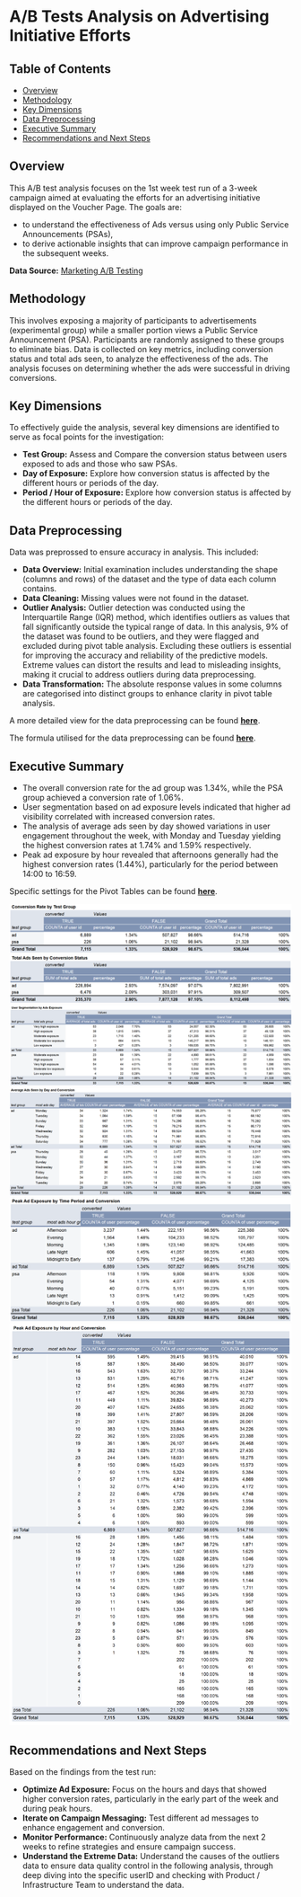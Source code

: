 # A/B Tests Analysis on Advertising Initiative Efforts

## Table of Contents
- [Overview](#background-and-overview)
- [Methodology](#methodology)
- [Key Dimensions](#key-dimensions)
- [Data Preprocessing](#data-preprocessing)
- [Executive Summary](#executive-summary)
- [Recommendations and Next Steps](#recommendations-and-next-steps)

## Overview
This A/B test analysis focuses on the 1st week test run of a 3-week campaign aimed at evaluating the efforts for an advertising initiative displayed on the Voucher Page. The goals are:
- to understand the effectiveness of Ads versus using only Public Service Announcements (PSAs),
- to derive actionable insights that can improve campaign performance in the subsequent weeks.

**Data Source:** [Marketing A/B Testing](https://www.kaggle.com/datasets/faviovaz/marketing-ab-testing/)

## Methodology
This involves exposing a majority of participants to advertisements (experimental group) while a smaller portion views a Public Service Announcement (PSA). Participants are randomly assigned to these groups to eliminate bias. Data is collected on key metrics, including conversion status and total ads seen, to analyze the effectiveness of the ads. The analysis focuses on determining whether the ads were successful in driving conversions.

## Key Dimensions
To effectively guide the analysis, several key dimensions are identified to serve as focal points for the investigation:
  - **Test Group:** Assess and Compare the conversion status between users exposed to ads and those who saw PSAs.
  - **Day of Exposure:** Explore how conversion status is affected by the different hours or periods of the day.
  - **Period / Hour of Exposure:** Explore how conversion status is affected by the different hours or periods of the day.

## Data Preprocessing
Data was preprossed to ensure accuracy in analysis. This included:
- **Data Overview:** Initial examination includes understanding the shape (columns and rows) of the dataset and the type of data each column contains.
- **Data Cleaning:** Missing values were not found in the dataset.
- **Outlier Analysis:**
    Outlier detection was conducted using the Interquartile Range (IQR) method, which identifies outliers as values that fall significantly outside the typical range of data. In this analysis, 9% of the dataset was found to be outliers, and they were flagged and excluded during pivot table analysis.
    Excluding these outliers is essential for improving the accuracy and reliability of the predictive models. Extreme values can distort the results and lead to misleading insights, making it crucial to address outliers during data preprocessing.
- **Data Transformation:** The absolute response values in some columns are categorised into distinct groups to enhance clarity in pivot table analysis.

A more detailed view for the data preprocessing can be found **[here](data_preprocessing.pdf)**.

The formula utilised for the data preprocessing can be found **[here](https://docs.google.com/spreadsheets/d/10EKa4jigr4YUEAnRDDUbmvarAkz7Dtr-hLGcdjvkYIs/edit?usp=sharing)**.

## Executive Summary
- The overall conversion rate for the ad group was 1.34%, while the PSA group achieved a conversion rate of 1.06%.
- User segmentation based on ad exposure levels indicated that higher ad visibility correlated with increased conversion rates.
- The analysis of average ads seen by day showed variations in user engagement throughout the week, with Monday and Tuesday yielding the highest conversion rates at 1.74% and 1.59% respectively.
- Peak ad exposure by hour revealed that afternoons generally had the highest conversion rates (1.44%), particularly for the period between 14:00 to 16:59.

Specific settings for the Pivot Tables can be found **[here](https://docs.google.com/spreadsheets/d/10EKa4jigr4YUEAnRDDUbmvarAkz7Dtr-hLGcdjvkYIs/edit?usp=sharing)**.

![Conversion Rate by Test Group](./tables/Conversion_Rate_by_Test_Group.png)
![Total Ads Seen by Conversion Status](./tables/Total_Ads_Seen_by_Conversion_Status.png)
![User Segmentation by Ads Exposure](./tables/User_Segmentation_by_Ads_Exposure.png)
![Average Ads Seen by Day and Conversion](./tables/Average_Ads_Seen_by_Day_and_Conversion.png)
![Peak Ad Exposure by Time Period and Conversion](./tables/Peak_Ad_Exposure_by_Time_Period_and_Conversion.png)
![Peak Ad Exposure by Hour and Conversion](./tables/Peak_Ad_Exposure_by_Hour_and_Conversion.png)
## Recommendations and Next Steps
Based on the findings from the test run:
- **Optimize Ad Exposure:** Focus on the hours and days that showed higher conversion rates, particularly in the early part of the week and during peak hours.
- **Iterate on Campaign Messaging:** Test different ad messages to enhance engagement and conversion.
- **Monitor Performance:** Continuously analyze data from the next 2 weeks to refine strategies and ensure campaign success.
- **Understand the Extreme Data:** Understand the causes of the outliers data to ensure data quality control in the following analysis, through deep diving into the specific userID and checking with Product / Infrastructure Team to understand the data.